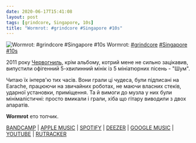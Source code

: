 ```yaml
---
date: 2020-06-17T15:41:08
layout: post
tags: [grindcore, Singapore, 10s]
title: "Wormrot: #grindcore #Singapore #10s"
---
```

![Wormrot: #grindcore #Singapore #10s](https://res.cloudinary.com/vast-space-unexplored/image/upload/q_auto,dpr_auto,w_auto/photos/photo_998_17-06-2020_15-41-08.jpg)
Wormrot: [#grindcore](/tags/#grindcore) [#Singapore](/tags/#Singapore) [#10s](/tags/#10s)

2011 року [Червогниль](/2020-05-10-wormrot--grindcore-singapore-10s), крім альбому, котрий мене не сильно зацікавив, випустили офігенний 5-хвилинний мінік із 5 мініатюрних пісень - &quot;Шум&quot;.

Читаю їх інтерв&#39;ю тих часів. Вони грали ці чудеса, були підписані на Earache, працюючи на звичайних роботах, не маючи власних стеків, ударної установки, приміщення. Та й вимоги до музла у них були мінімалістичні: просто вмикали і грали, хіба що гітару виводили  з двох апаратів.

**Wormrot** ето топчик.

[BANDCAMP](https://wormrot.bandcamp.com/album/noise-ep) \| [APPLE MUSIC](https://music.apple.com/us/album/noise-ep/529570476) \| [SPOTIFY](https://open.spotify.com/album/6dY7MZafBbXjrXhdzmHs55) \| [DEEZER](https://www.deezer.com/album/6968880?utm_source=deezer&amp;utm_content=album-6968880&amp;utm_term=1601611822_1592397561&amp;utm_medium=web) \| [GOOGLE MUSIC](https://play.google.com/music/m/Bfaaibnxx5gyhvh66nxux2ab4zy?t=Noise_-_Wormrot) \| [YOUTUBE](https://www.youtube.com/playlist?list=PL6_qhP3eWX5PA8SFCVM5QbtHEOn0mAlhe) \| [RUTRACKER](https://rutracker.org/forum/viewtopic.php?t=4592275)